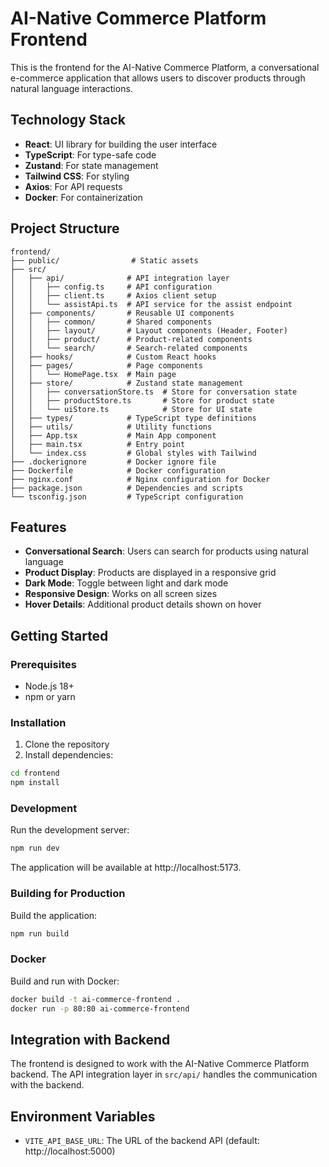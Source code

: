 # AI-Native Commerce Platform Frontend

This is the frontend for the AI-Native Commerce Platform, a conversational e-commerce application that allows users to discover products through natural language interactions.

## Technology Stack

- **React**: UI library for building the user interface
- **TypeScript**: For type-safe code
- **Zustand**: For state management
- **Tailwind CSS**: For styling
- **Axios**: For API requests
- **Docker**: For containerization

## Project Structure

```
frontend/
├── public/                # Static assets
├── src/
│   ├── api/              # API integration layer
│   │   ├── config.ts     # API configuration
│   │   ├── client.ts     # Axios client setup
│   │   └── assistApi.ts  # API service for the assist endpoint
│   ├── components/       # Reusable UI components
│   │   ├── common/       # Shared components
│   │   ├── layout/       # Layout components (Header, Footer)
│   │   ├── product/      # Product-related components
│   │   └── search/       # Search-related components
│   ├── hooks/            # Custom React hooks
│   ├── pages/            # Page components
│   │   └── HomePage.tsx  # Main page
│   ├── store/            # Zustand state management
│   │   ├── conversationStore.ts  # Store for conversation state
│   │   ├── productStore.ts       # Store for product state
│   │   └── uiStore.ts            # Store for UI state
│   ├── types/            # TypeScript type definitions
│   ├── utils/            # Utility functions
│   ├── App.tsx           # Main App component
│   ├── main.tsx          # Entry point
│   └── index.css         # Global styles with Tailwind
├── .dockerignore         # Docker ignore file
├── Dockerfile            # Docker configuration
├── nginx.conf            # Nginx configuration for Docker
├── package.json          # Dependencies and scripts
└── tsconfig.json         # TypeScript configuration
```

## Features

- **Conversational Search**: Users can search for products using natural language
- **Product Display**: Products are displayed in a responsive grid
- **Dark Mode**: Toggle between light and dark mode
- **Responsive Design**: Works on all screen sizes
- **Hover Details**: Additional product details shown on hover

## Getting Started

### Prerequisites

- Node.js 18+
- npm or yarn

### Installation

1. Clone the repository
2. Install dependencies:

```bash
cd frontend
npm install
```

### Development

Run the development server:

```bash
npm run dev
```

The application will be available at http://localhost:5173.

### Building for Production

Build the application:

```bash
npm run build
```

### Docker

Build and run with Docker:

```bash
docker build -t ai-commerce-frontend .
docker run -p 80:80 ai-commerce-frontend
```

## Integration with Backend

The frontend is designed to work with the AI-Native Commerce Platform backend. The API integration layer in `src/api/` handles the communication with the backend.

## Environment Variables

- `VITE_API_BASE_URL`: The URL of the backend API (default: http://localhost:5000)
